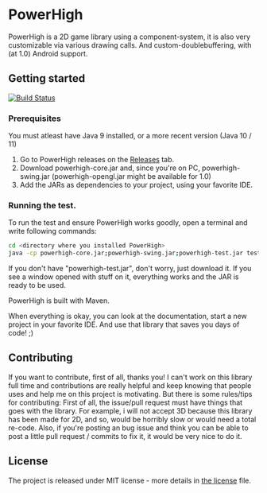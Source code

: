 # PowerHigh
PowerHigh is a 2D game library using a component-system, it is also very customizable via various drawing calls. And custom-doublebuffering, with (at 1.0) Android support.

## Getting started

[![Build Status](https://travis-ci.org/zenith391/PowerHigh.svg)](https://travis-ci.org/zenith391/PowerHigh)

### Prerequisites
You must atleast have Java 9 installed, or a more recent version (Java 10 / 11)
1. Go to PowerHigh releases on the [Releases](https://github.com/zenith391/PowerHigh/releases) tab.
2. Download powerhigh-core.jar and, since you're on PC, powerhigh-swing.jar (powerhigh-opengl.jar might be available for 1.0)
2. Add the JARs as dependencies to your project, using your favorite IDE.

### Running the test.
To run the test and ensure PowerHigh works goodly,
open a terminal and write following commands:
```sh
cd <directory where you installed PowerHigh>
java -cp powerhigh-core.jar;powerhigh-swing.jar;powerhigh-test.jar test.org.powerhigh.LGGLTest
```
If you don't have "powerhigh-test.jar", don't worry, just download it.
If you see a window opened with stuff on it, everything works and the JAR is ready to be used.

PowerHigh is built with Maven.

When everything is okay, you can look at the documentation, start a new project in your favorite IDE.
And use that library that saves you days of code! ;)

## Contributing

If you want to contribute, first of all, thanks you! I can't work on this library full time and contributions
are really helpful and keep knowing that people uses and help me on this project is motivating.
But there is some rules/tips for contributing:
First of all, the issue/pull request must have things that goes with the library. For example, i will not accept 3D because
this library has been made for 2D, and so, would be horribly slow or would need a total re-code.
Also, if you're posting an bug issue and think you can be able to post a little pull request / commits to fix it, it would be very nice to do it.

## License
The project is released under MIT license - more details in [the license](https://github.com/DigitalSnakeSoftware/PowerHigh/blob/master/LICENSE) file.
